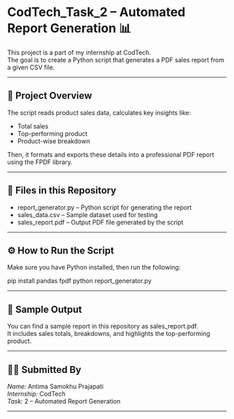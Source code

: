# CodTech_Task_2 – Automated Report Generation 📊

This project is a part of my internship at CodTech.  
The goal is to create a Python script that generates a PDF sales report from a given CSV file.

---

## 📝 Project Overview

The script reads product sales data, calculates key insights like:
- Total sales
- Top-performing product
- Product-wise breakdown

Then, it formats and exports these details into a professional PDF report using the FPDF library.

---

## 📁 Files in this Repository

- report_generator.py – Python script for generating the report  
- sales_data.csv – Sample dataset used for testing  
- sales_report.pdf – Output PDF file generated by the script  

---

## ⚙ How to Run the Script

Make sure you have Python installed, then run the following:

pip install pandas fpdf
python report_generator.py

----

##  📸 Sample Output

You can find a sample report in this repository as sales_report.pdf.  
It includes sales totals, breakdowns, and highlights the top-performing product.

---

## 🙋‍♀ Submitted By

*Name:* Antima Samokhu Prajapati  
*Internship:* CodTech  
*Task:* 2 – Automated Report Generation

---

